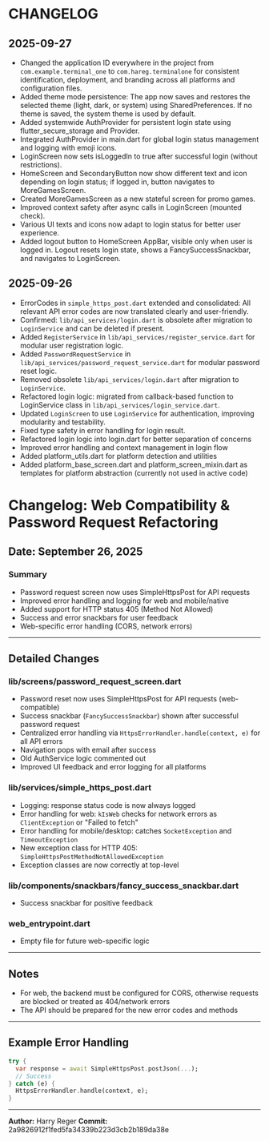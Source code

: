 # CHANGELOG

## 2025-09-27
- Changed the application ID everywhere in the project from `com.example.terminal_one` to `com.hareg.terminalone` for consistent identification, deployment, and branding across all platforms and configuration files.
- Added theme mode persistence: The app now saves and restores the selected theme (light, dark, or system) using SharedPreferences. If no theme is saved, the system theme is used by default.
- Added systemwide AuthProvider for persistent login state using flutter_secure_storage and Provider.
- Integrated AuthProvider in main.dart for global login status management and logging with emoji icons.
- LoginScreen now sets isLoggedIn to true after successful login (without restrictions).
- HomeScreen and SecondaryButton now show different text and icon depending on login status; if logged in, button navigates to MoreGamesScreen.
- Created MoreGamesScreen as a new stateful screen for promo games.
- Improved context safety after async calls in LoginScreen (mounted check).
- Various UI texts and icons now adapt to login status for better user experience.
- Added logout button to HomeScreen AppBar, visible only when user is logged in. Logout resets login state, shows a FancySuccessSnackbar, and navigates to LoginScreen.

## 2025-09-26
- ErrorCodes in `simple_https_post.dart` extended and consolidated: All relevant API error codes are now translated clearly and user-friendly.
- Confirmed: `lib/api_services/login.dart` is obsolete after migration to `LoginService` and can be deleted if present.
- Added `RegisterService` in `lib/api_services/register_service.dart` for modular user registration logic.
- Added `PasswordRequestService` in `lib/api_services/password_request_service.dart` for modular password reset logic.
- Removed obsolete `lib/api_services/login.dart` after migration to `LoginService`.
- Refactored login logic: migrated from callback-based function to LoginService class in `lib/api_services/login_service.dart`.
- Updated `LoginScreen` to use `LoginService` for authentication, improving modularity and testability.
- Fixed type safety in error handling for login result.
- Refactored login logic into login.dart for better separation of concerns
- Improved error handling and context management in login flow
- Added platform_utils.dart for platform detection and utilities
- Added platform_base_screen.dart and platform_screen_mixin.dart as templates for platform abstraction (currently not used in active code)

# Changelog: Web Compatibility & Password Request Refactoring

## Date: September 26, 2025

### Summary
- Password request screen now uses SimpleHttpsPost for API requests
- Improved error handling and logging for web and mobile/native
- Added support for HTTP status 405 (Method Not Allowed)
- Success and error snackbars for user feedback
- Web-specific error handling (CORS, network errors)

---

## Detailed Changes

### lib/screens/password_request_screen.dart
- Password reset now uses SimpleHttpsPost for API requests (web-compatible)
- Success snackbar (`FancySuccessSnackbar`) shown after successful password request
- Centralized error handling via `HttpsErrorHandler.handle(context, e)` for all API errors
- Navigation pops with email after success
- Old AuthService logic commented out
- Improved UI feedback and error logging for all platforms

### lib/services/simple_https_post.dart
- Logging: response status code is now always logged
- Error handling for web: `kIsWeb` checks for network errors as `ClientException` or "Failed to fetch"
- Error handling for mobile/desktop: catches `SocketException` and `TimeoutException`
- New exception class for HTTP 405: `SimpleHttpsPostMethodNotAllowedException`
- Exception classes are now correctly at top-level

### lib/components/snackbars/fancy_success_snackbar.dart
- Success snackbar for positive feedback

### web_entrypoint.dart
- Empty file for future web-specific logic

---

## Notes
- For web, the backend must be configured for CORS, otherwise requests are blocked or treated as 404/network errors
- The API should be prepared for the new error codes and methods

---

## Example Error Handling
```dart
try {
  var response = await SimpleHttpsPost.postJson(...);
  // Success
} catch (e) {
  HttpsErrorHandler.handle(context, e);
}
```

---

**Author:** Harry Reger
**Commit:** 2a9826912f1fed5fa34339b223d3cb2b189da38e
